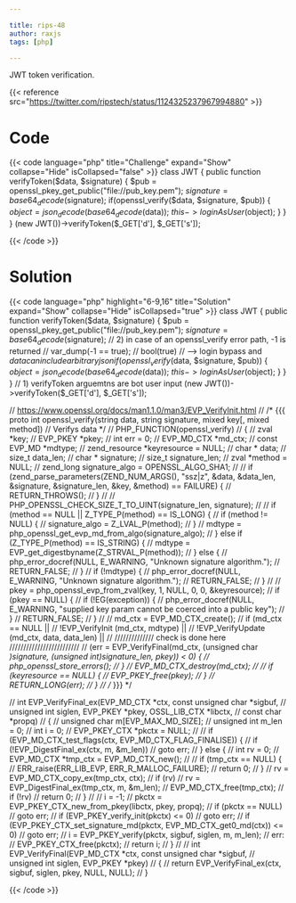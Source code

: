 ```yaml
---

title: rips-48
author: raxjs
tags: [php]

---
```


JWT token verification.

<!--more-->
{{< reference src="https://twitter.com/ripstech/status/1124325237967994880" >}}

# Code
{{< code language="php"  title="Challenge" expand="Show" collapse="Hide" isCollapsed="false" >}}
class JWT {
    public function verifyToken($data, $signature) {
        $pub = openssl_pkey_get_public("file://pub_key.pem");
        $signature = base64_decode($signature);
        if(openssl_verify($data, $signature, $pub)) {
            $object = json_decode(base64_decode($data));
            $this->loginAsUser($object);
        }
    }
}
(new JWT())->verifyToken($_GET['d'], $_GET['s']);

{{< /code >}}

# Solution
{{< code language="php" highlight="6-9,16" title="Solution" expand="Show" collapse="Hide" isCollapsed="true" >}}
class JWT {
    public function verifyToken($data, $signature) {
        $pub = openssl_pkey_get_public("file://pub_key.pem");
        $signature = base64_decode($signature);
        // 2) in case of an openssl_verify error path, -1 is returned
        //    var_dump(-1 == true);
        //    bool(true)
        //    --> login bypass and $data can include arbitrary json
        if(openssl_verify($data, $signature, $pub)) {
            $object = json_decode(base64_decode($data));
            $this->loginAsUser($object);
        }
    }
}
// 1) verifyToken arguemtns are bot user input
(new JWT())->verifyToken($_GET['d'], $_GET['s']);


// https://www.openssl.org/docs/man1.1.0/man3/EVP_VerifyInit.html
// /* {{{ proto int openssl_verify(string data, string signature, mixed key[, mixed method])
//    Verifys data */
// PHP_FUNCTION(openssl_verify)
// {
// 	zval *key;
// 	EVP_PKEY *pkey;
// 	int err = 0;
// 	EVP_MD_CTX *md_ctx;
// 	const EVP_MD *mdtype;
// 	zend_resource *keyresource = NULL;
// 	char * data;
// 	size_t data_len;
// 	char * signature;
// 	size_t signature_len;
// 	zval *method = NULL;
// 	zend_long signature_algo = OPENSSL_ALGO_SHA1;
// 
// 	if (zend_parse_parameters(ZEND_NUM_ARGS(), "ssz|z", &data, &data_len, &signature, &signature_len, &key, &method) == FAILURE) {
// 		RETURN_THROWS();
// 	}
// 
// 	PHP_OPENSSL_CHECK_SIZE_T_TO_UINT(signature_len, signature);
// 
// 	if (method == NULL || Z_TYPE_P(method) == IS_LONG) {
// 		if (method != NULL) {
// 			signature_algo = Z_LVAL_P(method);
// 		}
// 		mdtype = php_openssl_get_evp_md_from_algo(signature_algo);
// 	} else if (Z_TYPE_P(method) == IS_STRING) {
// 		mdtype = EVP_get_digestbyname(Z_STRVAL_P(method));
// 	} else {
// 		php_error_docref(NULL, E_WARNING, "Unknown signature algorithm.");
// 		RETURN_FALSE;
// 	}
// 	if (!mdtype) {
// 		php_error_docref(NULL, E_WARNING, "Unknown signature algorithm.");
// 		RETURN_FALSE;
// 	}
// 
// 	pkey = php_openssl_evp_from_zval(key, 1, NULL, 0, 0, &keyresource);
// 	if (pkey == NULL) {
// 		if (!EG(exception)) {
// 			php_error_docref(NULL, E_WARNING, "supplied key param cannot be coerced into a public key");
// 		}
// 		RETURN_FALSE;
// 	}
// 
// 	md_ctx = EVP_MD_CTX_create();
// 	if (md_ctx == NULL ||
// 			!EVP_VerifyInit (md_ctx, mdtype) ||
// 			!EVP_VerifyUpdate (md_ctx, data, data_len) ||
//          ////////////// check is done here /////////////////////////
// 			(err = EVP_VerifyFinal(md_ctx, (unsigned char *)signature, (unsigned int)signature_len, pkey)) < 0) { 
// 		php_openssl_store_errors();
// 	}
// 	EVP_MD_CTX_destroy(md_ctx);
// 
// 	if (keyresource == NULL) {
// 		EVP_PKEY_free(pkey);
// 	}
// 	RETURN_LONG(err);
// }
// /* }}} */


// int EVP_VerifyFinal_ex(EVP_MD_CTX *ctx, const unsigned char *sigbuf,
//                        unsigned int siglen, EVP_PKEY *pkey, OSSL_LIB_CTX *libctx,
//                        const char *propq)
// {
//     unsigned char m[EVP_MAX_MD_SIZE];
//     unsigned int m_len = 0;
//     int i = 0;
//     EVP_PKEY_CTX *pkctx = NULL;
// 
//     if (EVP_MD_CTX_test_flags(ctx, EVP_MD_CTX_FLAG_FINALISE)) {
//         if (!EVP_DigestFinal_ex(ctx, m, &m_len))
//             goto err;
//     } else {
//         int rv = 0;
//         EVP_MD_CTX *tmp_ctx = EVP_MD_CTX_new();
// 
//         if (tmp_ctx == NULL) {
//             ERR_raise(ERR_LIB_EVP, ERR_R_MALLOC_FAILURE);
//             return 0;
//         }
//         rv = EVP_MD_CTX_copy_ex(tmp_ctx, ctx);
//         if (rv)
//             rv = EVP_DigestFinal_ex(tmp_ctx, m, &m_len);
//         EVP_MD_CTX_free(tmp_ctx);
//         if (!rv)
//             return 0;
//     }
// 
//     i = -1;
//     pkctx = EVP_PKEY_CTX_new_from_pkey(libctx, pkey, propq);
//     if (pkctx == NULL)
//         goto err;
//     if (EVP_PKEY_verify_init(pkctx) <= 0)
//         goto err;
//     if (EVP_PKEY_CTX_set_signature_md(pkctx, EVP_MD_CTX_get0_md(ctx)) <= 0)
//         goto err;
//     i = EVP_PKEY_verify(pkctx, sigbuf, siglen, m, m_len);
//  err:
//     EVP_PKEY_CTX_free(pkctx);
//     return i;
// }
// 
// int EVP_VerifyFinal(EVP_MD_CTX *ctx, const unsigned char *sigbuf,
//                     unsigned int siglen, EVP_PKEY *pkey)
// {
//     return EVP_VerifyFinal_ex(ctx, sigbuf, siglen, pkey, NULL, NULL);
// }




{{< /code >}}

